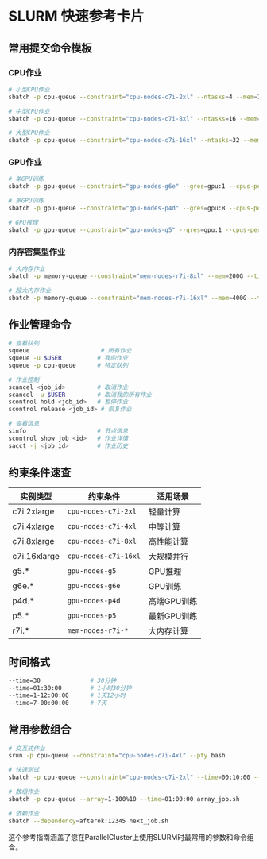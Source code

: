 # SLURM 快速参考卡片

## 常用提交命令模板

### CPU作业
```bash
# 小型CPU作业
sbatch -p cpu-queue --constraint="cpu-nodes-c7i-2xl" --ntasks=4 --mem=16G --time=01:00:00 job.sh

# 中型CPU作业  
sbatch -p cpu-queue --constraint="cpu-nodes-c7i-8xl" --ntasks=16 --mem=64G --time=04:00:00 job.sh

# 大型CPU作业
sbatch -p cpu-queue --constraint="cpu-nodes-c7i-16xl" --ntasks=32 --mem=128G --time=12:00:00 job.sh
```

### GPU作业
```bash
# 单GPU训练
sbatch -p gpu-queue --constraint="gpu-nodes-g6e" --gres=gpu:1 --cpus-per-task=8 --mem=32G job.sh

# 多GPU训练
sbatch -p gpu-queue --constraint="gpu-nodes-p4d" --gres=gpu:8 --cpus-per-task=32 --mem=200G job.sh

# GPU推理
sbatch -p gpu-queue --constraint="gpu-nodes-g5" --gres=gpu:1 --cpus-per-task=4 --mem=16G job.sh
```

### 内存密集型作业
```bash
# 大内存作业
sbatch -p memory-queue --constraint="mem-nodes-r7i-8xl" --mem=200G --time=06:00:00 job.sh

# 超大内存作业
sbatch -p memory-queue --constraint="mem-nodes-r7i-16xl" --mem=400G --time=12:00:00 job.sh
```

## 作业管理命令

```bash
# 查看队列
squeue                    # 所有作业
squeue -u $USER          # 我的作业
squeue -p cpu-queue      # 特定队列

# 作业控制
scancel <job_id>         # 取消作业
scancel -u $USER         # 取消我的所有作业
scontrol hold <job_id>   # 暂停作业
scontrol release <job_id> # 恢复作业

# 查看信息
sinfo                    # 节点信息
scontrol show job <id>   # 作业详情
sacct -j <job_id>        # 作业历史
```

## 约束条件速查

| 实例类型 | 约束条件 | 适用场景 |
|---------|----------|----------|
| c7i.2xlarge | `cpu-nodes-c7i-2xl` | 轻量计算 |
| c7i.4xlarge | `cpu-nodes-c7i-4xl` | 中等计算 |
| c7i.8xlarge | `cpu-nodes-c7i-8xl` | 高性能计算 |
| c7i.16xlarge | `cpu-nodes-c7i-16xl` | 大规模并行 |
| g5.* | `gpu-nodes-g5` | GPU推理 |
| g6e.* | `gpu-nodes-g6e` | GPU训练 |
| p4d.* | `gpu-nodes-p4d` | 高端GPU训练 |
| p5.* | `gpu-nodes-p5` | 最新GPU训练 |
| r7i.* | `mem-nodes-r7i-*` | 大内存计算 |

## 时间格式

```bash
--time=30              # 30分钟
--time=01:30:00        # 1小时30分钟
--time=1-12:00:00      # 1天12小时
--time=7-00:00:00      # 7天
```

## 常用参数组合

```bash
# 交互式作业
srun -p cpu-queue --constraint="cpu-nodes-c7i-4xl" --pty bash

# 快速测试
sbatch -p cpu-queue --constraint="cpu-nodes-c7i-2xl" --time=00:10:00 --wrap="echo test"

# 数组作业
sbatch -p cpu-queue --array=1-100%10 --time=01:00:00 array_job.sh

# 依赖作业
sbatch --dependency=afterok:12345 next_job.sh
```

这个参考指南涵盖了您在ParallelCluster上使用SLURM时最常用的参数和命令组合。
